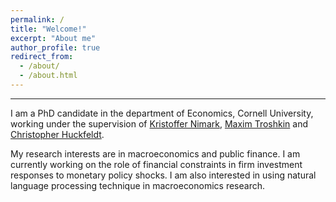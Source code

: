 ```yaml
---
permalink: /
title: "Welcome!"
excerpt: "About me"
author_profile: true
redirect_from: 
  - /about/
  - /about.html
---
```

---


I am a PhD candidate in the department of Economics, Cornell University, working under the supervision of [Kristoffer Nimark](http://www.kris-nimark.net/), [Maxim Troshkin](http://www.troshkin.com/) and [Christopher Huckfeldt](https://christopher-huckfeldt.github.io/).

My research interests are in macroeconomics and public finance. I am currently working on the role of financial constraints in firm investment responses to monetary policy shocks. I am also interested in using natural language processing technique in macroeconomics research.
